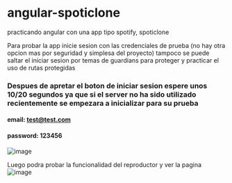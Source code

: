 # angular-spoticlone
practicando angular con una app tipo spotify, spoticlone

Para probar la app inicie sesion con las credenciales de prueba (no hay otra opcion mas por seguridad y simplesa del proyecto) tampoco se puede saltar el iniciar sesion por temas de guardians para proteger y practicar el uso de rutas protegidas

### Despues de apretar el boton de iniciar sesion espere unos 10/20 segundos ya que si el server no ha sido utilizado recientemente se empezara a inicializar para su prueba
#### email: test@test.com
#### password: 123456
![image](https://github.com/hrdax/angular-spoticlone/assets/74321905/d242435f-6cf1-467d-9f04-90aab1f404b1)

Luego podra probar la funcionalidad del reproductor y ver la pagina
![image](https://github.com/hrdax/angular-spoticlone/assets/74321905/5c688d19-5f63-4ef4-a6e8-46b5f5601ffa)
